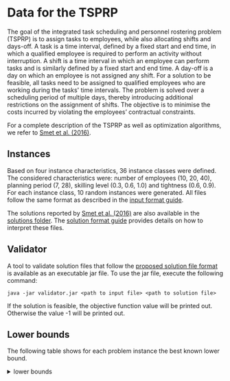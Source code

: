 # **Data for the TSPRP** #

The goal of the integrated task scheduling and personnel rostering problem (TSPRP) is to assign tasks to employees, while also allocating shifts and days-off. A task is a time interval, defined by a fixed start and end time, in which a qualified employee is required to perform an activity without interruption. A shift is a time interval in which an employee can perform tasks and is similarly defined by a fixed start and end time. A day-off is a day on which an employee is not assigned any shift. For a solution to be feasible, all tasks need to be assigned to qualified employees who are working during the tasks' time intervals. The problem is solved over a scheduling period of multiple days, thereby introducing additional restrictions on the assignment of shifts. The objective is to minimise the costs incurred by violating the employees’ contractual constraints.

For a complete description of the TSPRP as well as optimization algorithms, we refer to [Smet et al. (2016)](https://www.sciencedirect.com/science/article/pii/S030505481630123X).

## Instances ##

Based on four instance characteristics, 36 instance classes were defined. The considered characteristics were: number of employees (10, 20, 40), planning period (7, 28), skilling level (0.3, 0.6, 1.0) and tightness (0.6, 0.9). For each instance class, 10 random instances were generated. All files follow the same format as described in the [input format guide](/instances/inputformatguide.pdf). 

The solutions reported by [Smet et al. (2016)](https://www.sciencedirect.com/science/article/pii/S030505481630123X) are also available in the [solutions folder](solutions/). The [solution format guide](/solutions/solutionformatguide.pdf) provides details on how to interpret these files.

## Validator ##

A tool to validate solution files that follow the [proposed solution file format](/solutions/solutionformatguide.pdf) is available as an executable jar file. To use the jar file, execute the following command:

```
java -jar validator.jar <path to input file> <path to solution file>
```

If the solution is feasible, the objective function value will be printed out. Otherwise the value -1 will be printed out.

## Lower bounds ##

The following table shows for each problem instance the best known lower bound.

<details>
  <summary> lower bounds</summary>
  
  | Instance | Lower bound |
|----------|-------------|
| 000_10_7_194_60_30.dat | 24 |
| 001_10_7_200_60_30.dat | 29 |
| 002_10_7_194_60_30.dat | 25 |
| 003_10_7_156_60_30.dat | 10 |
| 004_10_7_183_60_30.dat | 14 |
| 005_10_7_216_60_30.dat | 40 |
| 006_10_7_168_60_30.dat | 18 |
| 007_10_7_193_60_30.dat | 25 |
| 008_10_7_182_60_30.dat | 18 |
| 009_10_7_167_60_30.dat | 10 |
| 010_10_7_200_60_60.dat | 15 |
| 011_10_7_156_60_60.dat | 0 |
| 012_10_7_216_60_60.dat | 15 |
| 013_10_7_193_60_60.dat | 8 |
| 014_10_7_167_60_60.dat | 1 |
| 015_10_7_202_60_60.dat | 8 |
| 016_10_7_162_60_60.dat | 0 |
| 017_10_7_191_60_60.dat | 8 |
| 018_10_7_194_60_60.dat | 9 |
| 019_10_7_175_60_60.dat | 1 |
| 020_10_7_170_60_100.dat | 0 |
| 021_10_7_194_60_100.dat | 11 |
| 022_10_7_167_60_100.dat | 1 |
| 023_10_7_151_60_100.dat | 0 |
| 024_10_7_166_60_100.dat | 3 |
| 025_10_7_175_60_100.dat | 1 |
| 026_10_7_187_60_100.dat | 8 |
| 027_10_7_163_60_100.dat | 1 |
| 028_10_7_176_60_100.dat | 3 |
| 029_10_7_178_60_100.dat | 3 |
| 030_10_7_249_90_30.dat | 25 |
| 031_10_7_291_90_30.dat | 39 |
| 032_10_7_275_90_30.dat | 30 |
| 033_10_7_321_90_30.dat | 49 |
| 034_10_7_243_90_30.dat | 22 |
| 035_10_7_268_90_30.dat | 29 |
| 036_10_7_249_90_30.dat | 25 |
| 037_10_7_302_90_30.dat | 30 |
| 038_10_7_279_90_30.dat | 31 |
| 039_10_7_258_90_30.dat | 25 |
| 040_10_7_291_90_60.dat | 26 |
| 041_10_7_321_90_60.dat | 43 |
| 042_10_7_268_90_60.dat | 21 |
| 043_10_7_302_90_60.dat | 18 |
| 044_10_7_258_90_60.dat | 13 |
| 045_10_7_288_90_60.dat | 17 |
| 046_10_7_286_90_60.dat | 23 |
| 047_10_7_248_90_60.dat | 5 |
| 048_10_7_272_90_60.dat | 15 |
| 049_10_7_264_90_60.dat | 14 |
| 050_10_7_275_90_100.dat | 15 |
| 051_10_7_253_90_100.dat | 3 |
| 052_10_7_258_90_100.dat | 8 |
| 053_10_7_261_90_100.dat | 7 |
| 054_10_7_281_90_100.dat | 13 |
| 055_10_7_264_90_100.dat | 10 |
| 056_10_7_268_90_100.dat | 8 |
| 057_10_7_275_90_100.dat | 14 |
| 058_10_7_254_90_100.dat | 3 |
| 059_10_7_247_90_100.dat | 2 |
| 060_20_7_389_60_30.dat | 15 |
| 061_20_7_348_60_30.dat | 1 |
| 062_20_7_382_60_30.dat | 11 |
| 063_20_7_353_60_30.dat | 0 |
| 064_20_7_337_60_30.dat | 1 |
| 065_20_7_382_60_30.dat | 7 |
| 066_20_7_351_60_30.dat | 1 |
| 067_20_7_358_60_30.dat | 1 |
| 068_20_7_391_60_30.dat | 4 |
| 069_20_7_343_60_30.dat | 0 |
| 070_20_7_348_60_60.dat | 0 |
| 071_20_7_353_60_60.dat | 0 |
| 072_20_7_382_60_60.dat | 7 |
| 073_20_7_358_60_60.dat | 0 |
| 074_20_7_343_60_60.dat | 0 |
| 075_20_7_368_60_60.dat | 0 |
| 076_20_7_333_60_60.dat | 0 |
| 077_20_7_336_60_60.dat | 0 |
| 078_20_7_347_60_60.dat | 0 |
| 079_20_7_372_60_60.dat | 5 |
| 080_20_7_365_60_100.dat | 2 |
| 081_20_7_359_60_100.dat | 0 |
| 082_20_7_343_60_100.dat | 0 |
| 083_20_7_337_60_100.dat | 1 |
| 084_20_7_374_60_100.dat | 0 |
| 085_20_7_372_60_100.dat | 5 |
| 086_20_7_387_60_100.dat | 0 |
| 087_20_7_338_60_100.dat | 1 |
| 088_20_7_359_60_100.dat | 0 |
| 089_20_7_398_60_100.dat | 1 |
| 090_20_7_576_90_30.dat | 49 |
| 091_20_7_577_90_30.dat | 50 |
| 092_20_7_531_90_30.dat | 39 |
| 093_20_7_569_90_30.dat | 26 |
| 094_20_7_496_90_30.dat | 20 |
| 095_20_7_578_90_30.dat | 38 |
| 096_20_7_537_90_30.dat | 30 |
| 097_20_7_552_90_30.dat | 23 |
| 098_20_7_536_90_30.dat | 21 |
| 099_20_7_487_90_30.dat | 15 |
| 100_20_7_577_90_60.dat | 33 |
| 101_20_7_569_90_60.dat | 16 |
| 102_20_7_578_90_60.dat | 28 |
| 103_20_7_552_90_60.dat | 13 |
| 104_20_7_487_90_60.dat | 6 |
| 105_20_7_523_90_60.dat | 22 |
| 106_20_7_559_90_60.dat | 18 |
| 107_20_7_518_90_60.dat | 14 |
| 108_20_7_499_90_60.dat | 11 |
| 109_20_7_546_90_60.dat | 22 |
| 110_20_7_507_90_100.dat | 9 |
| 111_20_7_508_90_100.dat | 13 |
| 112_20_7_487_90_100.dat | 3 |
| 113_20_7_560_90_100.dat | 27 |
| 114_20_7_535_90_100.dat | 7 |
| 115_20_7_546_90_100.dat | 22 |
| 116_20_7_535_90_100.dat | 13 |
| 117_20_7_517_90_100.dat | 9 |
| 118_20_7_568_90_100.dat | 24 |
| 119_20_7_487_90_100.dat | 11 |
| 120_40_7_682_60_30.dat | 0 |
| 121_40_7_712_60_30.dat | 0 |
| 122_40_7_759_60_30.dat | 0 |
| 123_40_7_727_60_30.dat | 0 |
| 124_40_7_686_60_30.dat | 0 |
| 125_40_7_737_60_30.dat | 0 |
| 126_40_7_675_60_30.dat | 0 |
| 127_40_7_692_60_30.dat | 0 |
| 128_40_7_718_60_30.dat | 0 |
| 129_40_7_733_60_30.dat | 0 |
| 130_40_7_712_60_60.dat | 0 |
| 131_40_7_727_60_60.dat | 0 |
| 132_40_7_737_60_60.dat | 0 |
| 133_40_7_692_60_60.dat | 0 |
| 134_40_7_733_60_60.dat | 0 |
| 135_40_7_704_60_60.dat | 0 |
| 136_40_7_673_60_60.dat | 0 |
| 137_40_7_703_60_60.dat | 0 |
| 138_40_7_686_60_60.dat | 0 |
| 139_40_7_729_60_60.dat | 0 |
| 140_40_7_706_60_100.dat | 0 |
| 141_40_7_669_60_100.dat | 0 |
| 142_40_7_733_60_100.dat | 0 |
| 143_40_7_689_60_100.dat | 0 |
| 144_40_7_786_60_100.dat | 0 |
| 145_40_7_729_60_100.dat | 0 |
| 146_40_7_718_60_100.dat | 0 |
| 147_40_7_706_60_100.dat | 0 |
| 148_40_7_629_60_100.dat | 0 |
| 149_40_7_672_60_100.dat | 0 |
| 150_40_7_1099_90_30.dat | 50 |
| 151_40_7_1138_90_30.dat | 3 |
| 152_40_7_1150_90_30.dat | 2 |
| 153_40_7_1103_90_30.dat | 32 |
| 154_40_7_1016_90_30.dat | 3 |
| 155_40_7_1083_90_30.dat | 4 |
| 156_40_7_1076_90_30.dat | 25 |
| 157_40_7_1060_90_30.dat | 36 |
| 158_40_7_1081_90_30.dat | 1 |
| 159_40_7_1061_90_30.dat | 2 |
| 160_40_7_1138_90_60.dat | 7 |
| 161_40_7_1103_90_60.dat | 15 |
| 162_40_7_1083_90_60.dat | 43 |
| 163_40_7_1060_90_60.dat | 35 |
| 164_40_7_1061_90_60.dat | 41 |
| 165_40_7_1030_90_60.dat | 18 |
| 166_40_7_1044_90_60.dat | 17 |
| 167_40_7_1019_90_60.dat | 20 |
| 168_40_7_1070_90_60.dat | 34 |
| 169_40_7_945_90_60.dat | 7 |
| 170_40_7_1040_90_100.dat | 33 |
| 171_40_7_1104_90_100.dat | 41 |
| 172_40_7_1061_90_100.dat | 41 |
| 173_40_7_1097_90_100.dat | 27 |
| 174_40_7_993_90_100.dat | 19 |
| 175_40_7_945_90_100.dat | 7 |
| 176_40_7_997_90_100.dat | 24 |
| 177_40_7_1122_90_100.dat | 62 |
| 178_40_7_1030_90_100.dat | 36 |
| 179_40_7_1088_90_100.dat | 31 |
| 180_10_28_705_60_30.dat | 53 |
| 181_10_28_752_60_30.dat | 87 |
| 182_10_28_785_60_30.dat | 65 |
| 183_10_28_732_60_30.dat | 63 |
| 184_10_28_712_60_30.dat | 96 |
| 185_10_28_769_60_30.dat | 74 |
| 186_10_28_715_60_30.dat | 69 |
| 187_10_28_740_60_30.dat | 76 |
| 188_10_28_735_60_30.dat | 79 |
| 189_10_28_787_60_30.dat | 103 |
| 190_10_28_752_60_60.dat | 17 |
| 191_10_28_732_60_60.dat | 9 |
| 192_10_28_769_60_60.dat | 12 |
| 193_10_28_740_60_60.dat | 12 |
| 194_10_28_787_60_60.dat | 23 |
| 195_10_28_696_60_60.dat | 6 |
| 196_10_28_704_60_60.dat | 20 |
| 197_10_28_703_60_60.dat | 14 |
| 198_10_28_737_60_60.dat | 17 |
| 199_10_28_745_60_60.dat | 10 |
| 200_10_28_772_60_100.dat | 17 |
| 201_10_28_689_60_100.dat | 2 |
| 202_10_28_787_60_100.dat | 22 |
| 203_10_28_707_60_100.dat | 13 |
| 204_10_28_765_60_100.dat | 8 |
| 205_10_28_745_60_100.dat | 10 |
| 206_10_28_760_60_100.dat | 11 |
| 207_10_28_721_60_100.dat | 11 |
| 208_10_28_692_60_100.dat | 4 |
| 209_10_28_678_60_100.dat | 1 |
| 210_10_28_1125_90_30.dat | 133 |
| 211_10_28_1174_90_30.dat | 133 |
| 212_10_28_1067_90_30.dat | 115 |
| 213_10_28_1152_90_30.dat | 148 |
| 214_10_28_1036_90_30.dat | 133 |
| 215_10_28_1108_90_30.dat | 143 |
| 216_10_28_1148_90_30.dat | 126 |
| 217_10_28_1049_90_30.dat | 98 |
| 218_10_28_1100_90_30.dat | 148 |
| 219_10_28_1029_90_30.dat | 118 |
| 220_10_28_1174_90_60.dat | 52 |
| 221_10_28_1152_90_60.dat | 67 |
| 222_10_28_1108_90_60.dat | 69 |
| 223_10_28_1049_90_60.dat | 24 |
| 224_10_28_1029_90_60.dat | 40 |
| 225_10_28_1110_90_60.dat | 16 |
| 226_10_28_1118_90_60.dat | 65 |
| 227_10_28_1057_90_60.dat | 36 |
| 228_10_28_1055_90_60.dat | 45 |
| 229_10_28_1040_90_60.dat | 43 |
| 230_10_28_1078_90_100.dat | 51 |
| 231_10_28_1181_90_100.dat | 59 |
| 232_10_28_1029_90_100.dat | 26 |
| 233_10_28_1123_90_100.dat | 34 |
| 234_10_28_1083_90_100.dat | 29 |
| 235_10_28_1040_90_100.dat | 17 |
| 236_10_28_1040_90_100.dat | 28 |
| 237_10_28_1107_90_100.dat | 49 |
| 238_10_28_1076_90_100.dat | 0 |
| 239_10_28_1087_90_100.dat | 18 |
| 240_20_28_1504_60_30.dat | 0 |
| 241_20_28_1497_60_30.dat | 11 |
| 242_20_28_1483_60_30.dat | 3 |
| 243_20_28_1480_60_30.dat | 6 |
| 244_20_28_1527_60_30.dat | 0 |
| 245_20_28_1394_60_30.dat | 10 |
| 246_20_28_1372_60_30.dat | 13 |
| 247_20_28_1441_60_30.dat | 10 |
| 248_20_28_1452_60_30.dat | 8 |
| 249_20_28_1492_60_30.dat | 2 |
| 250_20_28_1497_60_60.dat | 7 |
| 251_20_28_1480_60_60.dat | 7 |
| 252_20_28_1394_60_60.dat | 10 |
| 253_20_28_1441_60_60.dat | 9 |
| 254_20_28_1492_60_60.dat | 1 |
| 255_20_28_1433_60_60.dat | 2 |
| 256_20_28_1468_60_60.dat | 7 |
| 257_20_28_1390_60_60.dat | 0 |
| 258_20_28_1419_60_60.dat | 6 |
| 259_20_28_1444_60_60.dat | 12 |
| 260_20_28_1440_60_100.dat | 5 |
| 261_20_28_1423_60_100.dat | 0 |
| 262_20_28_1492_60_100.dat | 1 |
| 263_20_28_1446_60_100.dat | 1 |
| 264_20_28_1380_60_100.dat | 2 |
| 265_20_28_1444_60_100.dat | 12 |
| 266_20_28_1522_60_100.dat | 0 |
| 267_20_28_1519_60_100.dat | 10 |
| 268_20_28_1516_60_100.dat | 3 |
| 269_20_28_1481_60_100.dat | 5 |
| 270_20_28_2284_90_30.dat | 0 |
| 271_20_28_2223_90_30.dat | 4 |
| 272_20_28_2133_90_30.dat | 77 |
| 273_20_28_2091_90_30.dat | 0 |
| 274_20_28_2120_90_30.dat | 0 |
| 275_20_28_2187_90_30.dat | 0 |
| 276_20_28_2201_90_30.dat | 73 |
| 277_20_28_2171_90_30.dat | 1 |
| 278_20_28_2098_90_30.dat | 0 |
| 279_20_28_2150_90_30.dat | 106 |
| 280_20_28_2223_90_60.dat | 0 |
| 281_20_28_2091_90_60.dat | 0 |
| 282_20_28_2187_90_60.dat | 0 |
| 283_20_28_2171_90_60.dat | 0 |
| 284_20_28_2150_90_60.dat | 2 |
| 285_20_28_2118_90_60.dat | 0 |
| 286_20_28_2275_90_60.dat | 0 |
| 287_20_28_2252_90_60.dat | 0 |
| 288_20_28_2314_90_60.dat | 0 |
| 289_20_28_2282_90_60.dat | 0 |
| 290_20_28_2287_90_100.dat | 0 |
| 291_20_28_2231_90_100.dat | 0 |
| 292_20_28_2150_90_100.dat | 2 |
| 293_20_28_2168_90_100.dat | 0 |
| 294_20_28_2206_90_100.dat | 0 |
| 295_20_28_2282_90_100.dat | 0 |
| 296_20_28_2209_90_100.dat | 0 |
| 297_20_28_2181_90_100.dat | 0 |
| 298_20_28_2126_90_100.dat | 0 |
| 299_20_28_2228_90_100.dat | 0 |
| 300_40_28_2902_60_30.dat | 0 |
| 301_40_28_3012_60_30.dat | 0 |
| 302_40_28_2837_60_30.dat | 0 |
| 303_40_28_2880_60_30.dat | 0 |
| 304_40_28_2980_60_30.dat | 0 |
| 305_40_28_2980_60_30.dat | 0 |
| 306_40_28_3060_60_30.dat | 0 |
| 307_40_28_2762_60_30.dat | 0 |
| 308_40_28_2822_60_30.dat | 0 |
| 309_40_28_2852_60_30.dat | 0 |
| 310_40_28_3012_60_60.dat | 0 |
| 311_40_28_2880_60_60.dat | 0 |
| 312_40_28_2980_60_60.dat | 0 |
| 313_40_28_2762_60_60.dat | 0 |
| 314_40_28_2852_60_60.dat | 0 |
| 315_40_28_2950_60_60.dat | 0 |
| 316_40_28_3138_60_60.dat | 0 |
| 317_40_28_2885_60_60.dat | 0 |
| 318_40_28_2882_60_60.dat | 0 |
| 319_40_28_2848_60_60.dat | 0 |
| 320_40_28_2789_60_100.dat | 0 |
| 321_40_28_2890_60_100.dat | 0 |
| 322_40_28_2852_60_100.dat | 0 |
| 323_40_28_3046_60_100.dat | 5 |
| 324_40_28_2978_60_100.dat | 0 |
| 325_40_28_2848_60_100.dat | 4 |
| 326_40_28_2893_60_100.dat | 0 |
| 327_40_28_2851_60_100.dat | 0 |
| 328_40_28_3029_60_100.dat | 0 |
| 329_40_28_2877_60_100.dat | 0 |
| 330_40_28_4317_90_30.dat | 0 |
| 331_40_28_4269_90_30.dat | 0 |
| 332_40_28_4421_90_30.dat | 0 |
| 333_40_28_4462_90_30.dat | 0 |
| 334_40_28_4271_90_30.dat | 0 |
| 335_40_28_4252_90_30.dat | 0 |
| 336_40_28_4518_90_30.dat | 0 |
| 337_40_28_4429_90_30.dat | 0 |
| 338_40_28_4482_90_30.dat | 0 |
| 339_40_28_4532_90_30.dat | 0 |
| 340_40_28_4269_90_60.dat | 0 |
| 341_40_28_4462_90_60.dat | 0 |
| 342_40_28_4252_90_60.dat | 0 |
| 343_40_28_4429_90_60.dat | 0 |
| 344_40_28_4532_90_60.dat | 0 |
| 345_40_28_4334_90_60.dat | 0 |
| 346_40_28_4540_90_60.dat | 0 |
| 347_40_28_4455_90_60.dat | 0 |
| 348_40_28_4511_90_60.dat | 0 |
| 349_40_28_4543_90_60.dat | 0 |
| 350_40_28_4466_90_100.dat | 0 |
| 351_40_28_4267_90_100.dat | 0 |
| 352_40_28_4532_90_100.dat | 0 |
| 353_40_28_4253_90_100.dat | 0 |
| 354_40_28_4419_90_100.dat | 0 |
| 355_40_28_4543_90_100.dat | 0 |
| 356_40_28_4371_90_100.dat | 0 |
| 357_40_28_4312_90_100.dat | 0 |
| 358_40_28_4397_90_100.dat | 0 |
| 359_40_28_4293_90_100.dat | 0 |

</details>


